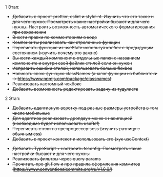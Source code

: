 1 Этап:

- ~~Добавить в проект prettier, eslint и stylelint. Изучить что это такое и для чего нужно. Посмотреть какие настройки
  бывают и для чего нужны. Настроить возможность автоматического форматирования при сохранении~~
- ~~Внести правки по комментариям в коде~~
- ~~Компоненты реализовать как стрелочные функции~~
- ~~Переписать функцию из useState используя колбек с предыдущим состоянием (изучить почему это важно)~~
- ~~Вынести каждый компонент в отдельные папки с названием компонента и внутри свой файлик стилей если он нужен~~
- ~~Исправить ошибки стилей, использовать больше flexbox~~
- ~~Написать свою функцию classNames (аналог функции из библиотеки -> https://www.npmjs.com/package/classnames)~~
- ~~Реализовать кастомный чекбокс~~
- ~~Добавить возможность редактировать задачу из тудулиста~~

2 Этап:

- ~~Добавить адаптивную верстку под разные размеры устройств в том числе мобильные~~
- ~~Для адаптива реализовать дропдаун меню с навигацией (необходимо будет использовать useRef)~~
- ~~Переписать стили на препроцессор scss (изучить разницу с обычным css)~~
- ~~Добавить в проект контекст и использовать его (хук useContext)~~

* ~~Добавить TypeScript + настроить tsconfig. Посмотреть какие настройки бывают и для чего нужны~~
* ~~Реализовать фильтры через query params~~
* ~~Прочитать про git flow и про правила оформления коммитов (https://www.conventionalcommits.org/ru/v1.0.0/)~~
